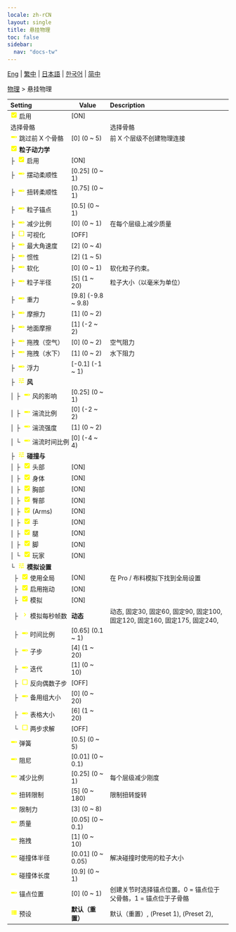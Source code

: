 ```yaml
---
locale: zh-rCN
layout: single
title: 悬挂物理
toc: false
sidebar:
  nav: "docs-tw"
---
```

[Eng](/dancexr/menu/2025.4/actor/cloth_physics) | [繁中](/tw/dancexr/menu/2025.4/actor/cloth_physics) | [日本語](/jp/dancexr/menu/2025.4/actor/cloth_physics) | [한국어](/kr/dancexr/menu/2025.4/actor/cloth_physics) | [简中](/zh/dancexr/menu/2025.4/actor/cloth_physics)

[物理](../menu#物理) > 悬挂物理



| Setting | Value | Description |
| :--- | --- | :--- |
|<nobr> ![check_on icon](/images/icon/ic_check_on.png)  启用</nobr>| [ON] | 
|<nobr> 选择骨骼</nobr>|| 选择骨骼
|<nobr> ![slider icon](/images/icon/ic_slider.png)  跳过前 X 个骨骼</nobr>| [0] (0 ~ 5) | 前 X 个层级不创建物理连接
|<nobr> ![check_on icon](/images/icon/ic_check_on.png)  <b>粒子动力学</b></nobr>| | 
|<nobr>├&nbsp; ![check_on icon](/images/icon/ic_check_on.png)  启用</nobr>| [ON] | 
|<nobr>├&nbsp; ![slider icon](/images/icon/ic_slider.png)  摆动柔顺性</nobr>| [0.25] (0 ~ 1) | 
|<nobr>├&nbsp; ![slider icon](/images/icon/ic_slider.png)  扭转柔顺性</nobr>| [0.75] (0 ~ 1) | 
|<nobr>├&nbsp; ![slider icon](/images/icon/ic_slider.png)  粒子锚点</nobr>| [0.5] (0 ~ 1) | 
|<nobr>├&nbsp; ![slider icon](/images/icon/ic_slider.png)  减少比例</nobr>| [0] (0 ~ 1) | 在每个层级上减少质量
|<nobr>├&nbsp; ![check_off icon](/images/icon/ic_check_off.png)  可视化</nobr>| [OFF] | 
|<nobr>├&nbsp; ![slider icon](/images/icon/ic_slider.png)  最大角速度</nobr>| [2] (0 ~ 4) | 
|<nobr>├&nbsp; ![slider icon](/images/icon/ic_slider.png)  惯性</nobr>| [2] (1 ~ 5) | 
|<nobr>├&nbsp; ![slider icon](/images/icon/ic_slider.png)  软化</nobr>| [0] (0 ~ 1) | 软化粒子约束。
|<nobr>├&nbsp; ![slider icon](/images/icon/ic_slider.png)  粒子半径</nobr>| [5] (1 ~ 20) | 粒子大小（以毫米为单位）
|<nobr>├&nbsp; ![slider icon](/images/icon/ic_slider.png)  重力</nobr>| [9.8] (-9.8 ~ 9.8) | 
|<nobr>├&nbsp; ![slider icon](/images/icon/ic_slider.png)  摩擦力</nobr>| [1] (0 ~ 2) | 
|<nobr>├&nbsp; ![slider icon](/images/icon/ic_slider.png)  地面摩擦</nobr>| [1] (-2 ~ 2) | 
|<nobr>├&nbsp; ![slider icon](/images/icon/ic_slider.png)  拖拽（空气）</nobr>| [0] (0 ~ 2) | 空气阻力
|<nobr>├&nbsp; ![slider icon](/images/icon/ic_slider.png)  拖拽（水下）</nobr>| [1] (0 ~ 2) | 水下阻力
|<nobr>├&nbsp; ![slider icon](/images/icon/ic_slider.png)  浮力</nobr>| [-0.1] (-1 ~ 1) | 
|<nobr>├&nbsp; ![tune icon](/images/icon/ic_tune.png)  <b>风</b></nobr>| | 
|<nobr>│&nbsp;├&nbsp; ![slider icon](/images/icon/ic_slider.png)  风的影响</nobr>| [0.25] (0 ~ 1) | 
|<nobr>│&nbsp;├&nbsp; ![slider icon](/images/icon/ic_slider.png)  湍流比例</nobr>| [0] (-2 ~ 2) | 
|<nobr>│&nbsp;├&nbsp; ![slider icon](/images/icon/ic_slider.png)  湍流强度</nobr>| [1] (0 ~ 2) | 
|<nobr>│&nbsp;└&nbsp; ![slider icon](/images/icon/ic_slider.png)  湍流时间比例</nobr>| [0] (-4 ~ 4) | 
|<nobr>├&nbsp; ![tune icon](/images/icon/ic_tune.png)  <b>碰撞与</b></nobr>| | 
|<nobr>│&nbsp;├&nbsp; ![check_on icon](/images/icon/ic_check_on.png)  头部</nobr>| [ON] | 
|<nobr>│&nbsp;├&nbsp; ![check_on icon](/images/icon/ic_check_on.png)  身体</nobr>| [ON] | 
|<nobr>│&nbsp;├&nbsp; ![check_on icon](/images/icon/ic_check_on.png)  胸部</nobr>| [ON] | 
|<nobr>│&nbsp;├&nbsp; ![check_on icon](/images/icon/ic_check_on.png)  臀部</nobr>| [ON] | 
|<nobr>│&nbsp;├&nbsp; ![check_on icon](/images/icon/ic_check_on.png)  (Arms)</nobr>| [ON] | 
|<nobr>│&nbsp;├&nbsp; ![check_on icon](/images/icon/ic_check_on.png)  手</nobr>| [ON] | 
|<nobr>│&nbsp;├&nbsp; ![check_on icon](/images/icon/ic_check_on.png)  腿</nobr>| [ON] | 
|<nobr>│&nbsp;├&nbsp; ![check_on icon](/images/icon/ic_check_on.png)  脚</nobr>| [ON] | 
|<nobr>│&nbsp;└&nbsp; ![check_on icon](/images/icon/ic_check_on.png)  玩家</nobr>| [ON] | 
|<nobr>└&nbsp; ![tune icon](/images/icon/ic_tune.png)  <b>模拟设置</b></nobr>| | 
|<nobr>&nbsp;&nbsp;├&nbsp; ![check_on icon](/images/icon/ic_check_on.png)  使用全局</nobr>| [ON] | 在 Pro / 布料模拟下找到全局设置
|<nobr>&nbsp;&nbsp;├&nbsp; ![check_on icon](/images/icon/ic_check_on.png)  启用拖动</nobr>| [ON] | 
|<nobr>&nbsp;&nbsp;├&nbsp; ![check_on icon](/images/icon/ic_check_on.png)  模拟</nobr>| [ON] | 
|<nobr>&nbsp;&nbsp;├&nbsp; ![chevron icon](/images/icon/ic_chevron.png)  模拟每秒帧数</nobr>| **动态** | 动态, 固定30, 固定60, 固定90, 固定100, 固定120, 固定160, 固定175, 固定240,  |
|<nobr>&nbsp;&nbsp;├&nbsp; ![slider icon](/images/icon/ic_slider.png)  时间比例</nobr>| [0.65] (0.1 ~ 1) | 
|<nobr>&nbsp;&nbsp;├&nbsp; ![slider icon](/images/icon/ic_slider.png)  子步</nobr>| [4] (1 ~ 20) | 
|<nobr>&nbsp;&nbsp;├&nbsp; ![slider icon](/images/icon/ic_slider.png)  迭代</nobr>| [1] (0 ~ 10) | 
|<nobr>&nbsp;&nbsp;├&nbsp; ![check_off icon](/images/icon/ic_check_off.png)  反向偶数子步</nobr>| [OFF] | 
|<nobr>&nbsp;&nbsp;├&nbsp; ![slider icon](/images/icon/ic_slider.png)  备用组大小</nobr>| [0] (0 ~ 20) | 
|<nobr>&nbsp;&nbsp;├&nbsp; ![slider icon](/images/icon/ic_slider.png)  表格大小</nobr>| [6] (1 ~ 20) | 
|<nobr>&nbsp;&nbsp;└&nbsp; ![check_off icon](/images/icon/ic_check_off.png)  两步求解</nobr>| [OFF] | 
|<nobr> ![slider icon](/images/icon/ic_slider.png)  弹簧</nobr>| [0.5] (0 ~ 5) | 
|<nobr> ![slider icon](/images/icon/ic_slider.png)  阻尼</nobr>| [0.01] (0 ~ 0.1) | 
|<nobr> ![slider icon](/images/icon/ic_slider.png)  减少比例</nobr>| [0.25] (0 ~ 1) | 每个层级减少刚度
|<nobr> ![slider icon](/images/icon/ic_slider.png)  扭转限制</nobr>| [5] (0 ~ 180) | 限制扭转旋转
|<nobr> ![slider icon](/images/icon/ic_slider.png)  限制力</nobr>| [3] (0 ~ 8) | 
|<nobr> ![slider icon](/images/icon/ic_slider.png)  质量</nobr>| [0.05] (0 ~ 0.1) | 
|<nobr> ![slider icon](/images/icon/ic_slider.png)  拖拽</nobr>| [1] (0 ~ 10) | 
|<nobr> ![slider icon](/images/icon/ic_slider.png)  碰撞体半径</nobr>| [0.01] (0 ~ 0.05) | 解决碰撞时使用的粒子大小
|<nobr> ![slider icon](/images/icon/ic_slider.png)  碰撞体长度</nobr>| [0.9] (0 ~ 1) | 
|<nobr> ![slider icon](/images/icon/ic_slider.png)  锚点位置</nobr>| [0] (0 ~ 1) | 创建关节时选择锚点位置。0 = 锚点位于父骨骼，1 = 锚点位于子骨骼
|<nobr> ![list icon](/images/icon/ic_list.png)  预设</nobr>| **默认（重置）** | 默认（重置）, (Preset 1), (Preset 2),  |
